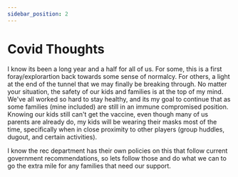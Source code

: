 ```yaml
---
sidebar_position: 2
---
```


# Covid Thoughts

I know its been a long year and a half for all of us.  For some, this is a first foray/explorartion back towards some sense of normalcy.  For others, a light at the end of the tunnel that we may finally be breaking through.  No matter your situation, the safety of our kids and families is at the top of my mind.  We've all worked so hard to stay healthy, and its my goal to continue that as some families (mine included) are still in an immune compromised position.  Knowing our kids still can't get the vaccine, even though many of us parents are already do, my kids will be wearing their masks most of the time, specifically when in close proximity to other players (group huddles, dugout, and certain activities).

I know the rec department has their own policies on this that follow current government recommendations, so lets follow those and do what we can to go the extra mile for any families that need our support.
